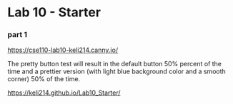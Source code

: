 # Lab 10 - Starter
### part 1
https://cse110-lab10-keli214.canny.io/

The pretty button test will result in the default button 50% percent of the time and a prettier version (with light blue background color and a smooth corner) 50% of the time. 

https://keli214.github.io/Lab10_Starter/